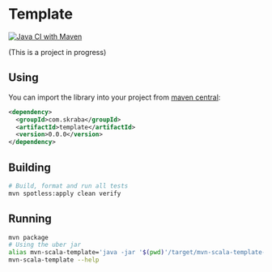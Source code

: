 Template
==============================================================================

[![Java CI with Maven](https://github.com/RyanSkraba/mvn-scala-template/actions/workflows/maven.yml/badge.svg)](https://github.com/RyanSkraba/mvn-scala-template/actions/workflows/maven.yml)

(This is a project in progress)

Using
------------------------------------------------------------------------------

You can import the library into your project from [maven central](https://central.sonatype.com/artifact/com.tinfoiled/docopt4s_2.13):

```xml
<dependency>
  <groupId>com.skraba</groupId>
  <artifactId>template</artifactId>
  <version>0.0.0</version>
</dependency>
```

Building
------------------------------------------------------------------------------

```sh
# Build, format and run all tests
mvn spotless:apply clean verify
```

Running
------------------------------------------------------------------------------

```bash
mvn package
# Using the uber jar
alias mvn-scala-template='java -jar '$(pwd)'/target/mvn-scala-template-*-SNAPSHOT.jar'
mvn-scala-template --help
```
